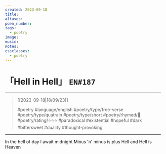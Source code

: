 ```yaml
---
created: 2023-09-18
title:
aliases:
poem_number:
tags:
  - poetry
image:
music:
notes:
cssclasses:
  - poetry
---
```

# 「Hell in Hell」 `EN#187`

---

> [[2023-09-18|18/09/23]]
> 
> #poetry 
> #language/english 
> #poetry/type/free-verse #poetry/type/quatrain #poetry/type/short 
> #poetry/rhymed/🔴 
> #poetry/rating/⭐⭐⭐ 
> #paradoxical #existential #hopeful #dark #bittersweet #duality #thought-provoking 

---

In the hell of day
I await midnight
Minus 'n' minus is plus
Hell and Hell is Heaven